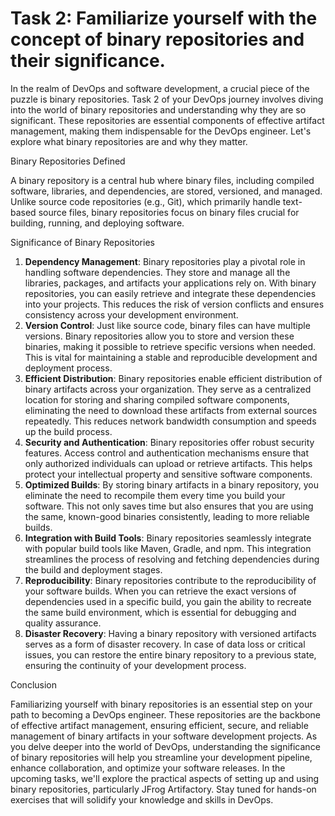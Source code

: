 # Task 2: Familiarize yourself with the concept of binary repositories and their significance.

In the realm of DevOps and software development, a crucial piece of the puzzle is binary repositories. Task 2 of your DevOps journey involves diving into the world of binary repositories and understanding why they are so significant. These repositories are essential components of effective artifact management, making them indispensable for the DevOps engineer. Let's explore what binary repositories are and why they matter.

Binary Repositories Defined

A binary repository is a central hub where binary files, including compiled software, libraries, and dependencies, are stored, versioned, and managed. Unlike source code repositories (e.g., Git), which primarily handle text-based source files, binary repositories focus on binary files crucial for building, running, and deploying software.

Significance of Binary Repositories

1. **Dependency Management**: Binary repositories play a pivotal role in handling software dependencies. They store and manage all the libraries, packages, and artifacts your applications rely on. With binary repositories, you can easily retrieve and integrate these dependencies into your projects. This reduces the risk of version conflicts and ensures consistency across your development environment.
2. **Version Control**: Just like source code, binary files can have multiple versions. Binary repositories allow you to store and version these binaries, making it possible to retrieve specific versions when needed. This is vital for maintaining a stable and reproducible development and deployment process.
3. **Efficient Distribution**: Binary repositories enable efficient distribution of binary artifacts across your organization. They serve as a centralized location for storing and sharing compiled software components, eliminating the need to download these artifacts from external sources repeatedly. This reduces network bandwidth consumption and speeds up the build process.
4. **Security and Authentication**: Binary repositories offer robust security features. Access control and authentication mechanisms ensure that only authorized individuals can upload or retrieve artifacts. This helps protect your intellectual property and sensitive software components.
5. **Optimized Builds**: By storing binary artifacts in a binary repository, you eliminate the need to recompile them every time you build your software. This not only saves time but also ensures that you are using the same, known-good binaries consistently, leading to more reliable builds.
6. **Integration with Build Tools**: Binary repositories seamlessly integrate with popular build tools like Maven, Gradle, and npm. This integration streamlines the process of resolving and fetching dependencies during the build and deployment stages.
7. **Reproducibility**: Binary repositories contribute to the reproducibility of your software builds. When you can retrieve the exact versions of dependencies used in a specific build, you gain the ability to recreate the same build environment, which is essential for debugging and quality assurance.
8. **Disaster Recovery**: Having a binary repository with versioned artifacts serves as a form of disaster recovery. In case of data loss or critical issues, you can restore the entire binary repository to a previous state, ensuring the continuity of your development process.

Conclusion

Familiarizing yourself with binary repositories is an essential step on your path to becoming a DevOps engineer. These repositories are the backbone of effective artifact management, ensuring efficient, secure, and reliable management of binary artifacts in your software development projects. As you delve deeper into the world of DevOps, understanding the significance of binary repositories will help you streamline your development pipeline, enhance collaboration, and optimize your software releases. In the upcoming tasks, we'll explore the practical aspects of setting up and using binary repositories, particularly JFrog Artifactory. Stay tuned for hands-on exercises that will solidify your knowledge and skills in DevOps.